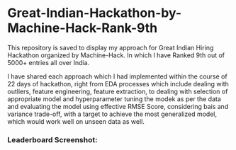 # Great-Indian-Hackathon-by-Machine-Hack-Rank-9th
This repository is saved to display my approach for Great Indian Hiring Hackathon organized by Machine-Hack. In which I have Ranked 9th out of 5000+ entries all over India.

I have shared each approach which I had implemented within the course of 22 days of hackathon, right from EDA processes which include dealing with outliers, feature engineering, feature extraction, to dealing with selection of appropriate model and hyperparameter tuning the modek as per the data and evaluating the model using effective RMSE Score, considering bais and variance trade-off, with a target to achieve the most generalized model, which would work well on unseen data as well.

### Leaderboard Screenshot:
